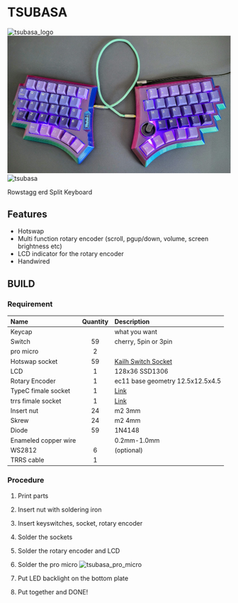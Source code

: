 # TSUBASA
![tsubasa_logo](https://user-images.githubusercontent.com/38074802/166148405-fe77e995-4f9a-439c-8c9e-243bb4e6d836.png)
![tsubasa](https://github.com/kuriatsu/TSUBASA/blob/main/image/tsubasa.jpg)
![tsubasa](https://user-images.githubusercontent.com/38074802/190857928-e992ac4c-d6b6-4465-a5db-99b8effb1a7b.png)


Rowstagg
erd Split Keyboard

## Features
* Hotswap
* Multi function rotary encoder (scroll, pgup/down, volume, screen brightness etc)
* LCD indicator for the rotary encoder
* Handwired

## BUILD
### Requirement
|Name|Quantity|Description|
|:--|:-:|:--|
|Keycap| | what you want |
|Switch|59| cherry, 5pin or 3pin|
|pro micro | 2 | |
|Hotswap socket| 59 | [Kailh Switch Socket](https://ja.aliexpress.com/item/4001051840976.html?spm=a2g0o.detail.1000014.1.df2131beAJ2Lxl&gps-id=pcDetailBottomMoreOtherSeller&scm=1007.40050.281175.0&scm_id=1007.40050.281175.0&scm-url=1007.40050.281175.0&pvid=c32d0aa9-fbd5-4a4a-93a9-2d2d8cc6ecd6&_t=gps-id:pcDetailBottomMoreOtherSeller,scm-url:1007.40050.281175.0,pvid:c32d0aa9-fbd5-4a4a-93a9-2d2d8cc6ecd6,tpp_buckets:668%232846%238114%231999&pdp_ext_f=%7B%22sku_id%22%3A%2210000013817160772%22%2C%22sceneId%22%3A%2230050%22%7D&pdp_npi=2%40dis%21JPY%211123.0%211123.0%21%21%21%21%21%40210323b516634190543258981ee252%2110000013817160772%21rec)|
|LCD| 1 | 128x36 SSD1306|
|Rotary Encoder| 1 |ec11 base geometry 12.5x12.5x4.5|
|TypeC fimale socket | 1 | [Link](https://ja.aliexpress.com/item/1005001417328558.html?spm=a2g0o.detail.1000014.8.3fba60a4pWdJpK&gps-id=pcDetailBottomMoreOtherSeller&scm=1007.40050.281175.0&scm_id=1007.40050.281175.0&scm-url=1007.40050.281175.0&pvid=e25c7a58-81fe-40ad-9aa8-c0a3f16b51aa&_t=gps-id:pcDetailBottomMoreOtherSeller,scm-url:1007.40050.281175.0,pvid:e25c7a58-81fe-40ad-9aa8-c0a3f16b51aa,tpp_buckets:668%232846%238114%231999&pdp_ext_f=%7B%22sku_id%22%3A%2212000017755357302%22%2C%22sceneId%22%3A%2230050%22%7D&pdp_npi=2%40dis%21JPY%21104.0%21104.0%21%21%21%21%21%40210323b516634188029416631ee252%2112000017755357302%21rec)|
|trrs fimale socket | 1 | [Link](https://ja.aliexpress.com/item/33029465106.html?spm=a2g0o.detail.1000014.2.91e534365mPm5m&gps-id=pcDetailBottomMoreOtherSeller&scm=1007.40050.281175.0&scm_id=1007.40050.281175.0&scm-url=1007.40050.281175.0&pvid=950b87d2-5227-404c-8bc5-f2671595dc42&_t=gps-id:pcDetailBottomMoreOtherSeller,scm-url:1007.40050.281175.0,pvid:950b87d2-5227-404c-8bc5-f2671595dc42,tpp_buckets:668%232846%238114%231999&pdp_ext_f=%7B%22sku_id%22%3A%2267273462020%22%2C%22sceneId%22%3A%2230050%22%7D&pdp_npi=2%40dis%21JPY%21118.0%21118.0%21%21%21%21%21%40210323b516634189735138200ee252%2167273462020%21rec) |
|Insert nut| 24 | m2 3mm |
|Skrew| 24 | m2 4mm |
|Diode| 59 | 1N4148 |
|Enameled copper wire | | 0.2mm-1.0mm |
|WS2812| 6 | (optional)|
|TRRS cable | 1 | |

### Procedure
1. Print parts

2. Insert nut with soldering iron

3. Insert keyswitches, socket, rotary encoder

4. Solder the sockets

5. Solder the rotary encoder and LCD

6. Solder the pro micro
![tsubasa_pro_micro](https://user-images.githubusercontent.com/38074802/187055689-a049b1ff-4f10-448e-ae15-afb854a40603.png)

7. Put LED backlight on the bottom plate

8. Put together and DONE!

